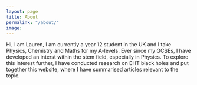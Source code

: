 ```yaml
---
layout: page
title: About
permalink: "/about/"
image: 
---
```


Hi, I am Lauren, I am currently a year 12 student in the UK and I take Physics, Chemistry and Maths for my A-levels. Ever since my GCSEs, I have developed an interst within the stem field, especially in Physics. To explore this interest further, I have conducted research on EHT black holes and put together this website, where I have summarised articles relevant to the topic. 

